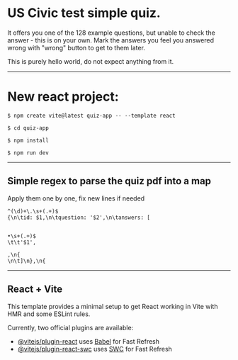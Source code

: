 # US Civic test simple quiz.

It offers you one of the 128 example questions, but unable to check the answer - this is on your own. Mark the answers you feel you answered wrong with "wrong" button to get to them later.

This is purely hello world, do not expect anything from it. 


--------


# New react project: 
```shell
$ npm create vite@latest quiz-app -- --template react

$ cd quiz-app

$ npm install

$ npm run dev
```
----
## Simple regex to parse the quiz pdf into a map

Apply them one by one, fix new lines if needed
```
^(\d)+\.\s+(.+)$
{\n\tid: $1,\n\tquestion: '$2',\n\tanswers: [


•\s+(.+)$
\t\t'$1',

,\n{
\n\t]\n},\n{
```


----

## React + Vite

This template provides a minimal setup to get React working in Vite with HMR and some ESLint rules.

Currently, two official plugins are available:

- [@vitejs/plugin-react](https://github.com/vitejs/vite-plugin-react/blob/main/packages/plugin-react/README.md) uses [Babel](https://babeljs.io/) for Fast Refresh
- [@vitejs/plugin-react-swc](https://github.com/vitejs/vite-plugin-react-swc) uses [SWC](https://swc.rs/) for Fast Refresh
